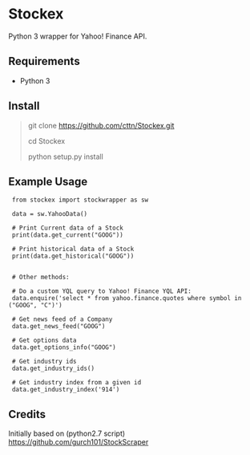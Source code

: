 # Stockex

Python 3 wrapper for Yahoo! Finance API.



## Requirements

* Python 3



## Install

> git clone https://github.com/cttn/Stockex.git
>
> cd Stockex
>
> python setup.py install



## Example Usage

```
 from stockex import stockwrapper as sw

 data = sw.YahooData()

 # Print Current data of a Stock
 print(data.get_current("GOOG"))

 # Print historical data of a Stock
 print(data.get_historical("GOOG"))


 # Other methods:
 
 # Do a custom YQL query to Yahoo! Finance YQL API:
 data.enquire('select * from yahoo.finance.quotes where symbol in ("GOOG", "C")')

 # Get news feed of a Company
 data.get_news_feed("GOOG")

 # Get options data
 data.get_options_info("GOOG")

 # Get industry ids
 data.get_industry_ids()

 # Get industry index from a given id
 data.get_industry_index('914')
```



## Credits

Initially based on (python2.7 script) https://github.com/gurch101/StockScraper




